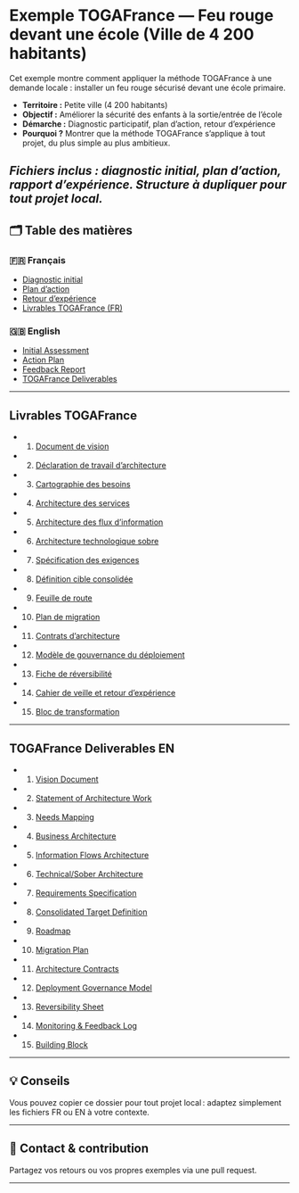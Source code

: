 # Exemple TOGAFrance — Feu rouge devant une école (Ville de 4 200 habitants)

Cet exemple montre comment appliquer la méthode TOGAFrance à une demande locale : installer un feu rouge sécurisé devant une école primaire.

- **Territoire :** Petite ville (4 200 habitants)
- **Objectif :** Améliorer la sécurité des enfants à la sortie/entrée de l’école
- **Démarche :** Diagnostic participatif, plan d’action, retour d’expérience
- **Pourquoi ?** Montrer que la méthode TOGAFrance s’applique à tout projet, du plus simple au plus ambitieux.

## _Fichiers inclus : diagnostic initial, plan d’action, rapport d’expérience. Structure à dupliquer pour tout projet local._

## 🗂️ Table des matières

### 🇫🇷 Français

- [Diagnostic initial](./initial_assessment-FR.md)
- [Plan d’action](./action_plan-FR.md)
- [Retour d’expérience](./feedback_report-FR.md)
- [Livrables TOGAFrance (FR)](#livrables-togafrance-fr)

### 🇬🇧 English

- [Initial Assessment](./initial_assessment.md)
- [Action Plan](./action_plan.md)
- [Feedback Report](./feedback_report.md)
- [TOGAFrance Deliverables](#togafrance-deliverables)

---

## Livrables TOGAFrance

- 1.  [Document de vision](./livrables/FR/01_document_de_vision.md)
- 2.  [Déclaration de travail d’architecture](./livrables/FR/02_declaration_de_travail_architecture.md)
- 3.  [Cartographie des besoins](./livrables/FR/03_cartographie_besoins_nationaux.md)
- 4.  [Architecture des services](./livrables/FR/04_architecture_des_services.md)
- 5.  [Architecture des flux d’information](./livrables/FR/05_architecture_parole_flux_information.md)
- 6.  [Architecture technologique sobre](./livrables/FR/06_architecture_technologique_sobre.md)
- 7.  [Spécification des exigences](./livrables/FR/07_specification_exigences.md)
- 8.  [Définition cible consolidée](./livrables/FR/08_definition_cible_consolidee.md)
- 9.  [Feuille de route](./livrables/FR/09_feuille_de_route.md)
- 10. [Plan de migration](./livrables/FR/10_plan_de_migration.md)
- 11. [Contrats d’architecture](./livrables/FR/11_contrats_d_architecture.md)
- 12. [Modèle de gouvernance du déploiement](./livrables/FR/12_modele_gouvernance_deploiement.md)
- 13. [Fiche de réversibilité](./livrables/FR/13_fiches_de_reversibilite.md)
- 14. [Cahier de veille et retour d’expérience](./livrables/FR/14_cahier_de_veille_retour_experience.md)
- 15. [Bloc de transformation](./livrables/FR/15_blocs_de_transformation.md)

---

## TOGAFrance Deliverables EN

- 1.  [Vision Document](./livrables/EN/01_vision_document.md)
- 2.  [Statement of Architecture Work](./livrables/EN/02_architecture_work_statement.md)
- 3.  [Needs Mapping](./livrables/EN/03_national_needs_mapping.md)
- 4.  [Business Architecture](./livrables/EN/04_business_architecture.md)
- 5.  [Information Flows Architecture](./livrables/EN/05_information_flows_architecture.md)
- 6.  [Technical/Sober Architecture](./livrables/EN/06_technical_sober_architecture.md)
- 7.  [Requirements Specification](./livrables/EN/07_requirements_specification.md)
- 8.  [Consolidated Target Definition](./livrables/EN/08_consolidated_target_definition.md)
- 9.  [Roadmap](./livrables/EN/09_roadmap.md)
- 10. [Migration Plan](./livrables/EN/10_migration_plan.md)
- 11. [Architecture Contracts](./livrables/EN/11_architecture_contracts.md)
- 12. [Deployment Governance Model](./livrables/EN/12_deployment_governance_model.md)
- 13. [Reversibility Sheet](./livrables/EN/13_reversibility_sheets.md)
- 14. [Monitoring & Feedback Log](./livrables/EN/14_monitoring_feedback_log.md)
- 15. [Building Block](./livrables/EN/15_building_blocks.md)

---

## 💡 Conseils

Vous pouvez copier ce dossier pour tout projet local : adaptez simplement les fichiers FR ou EN à votre contexte.

---

## 🤝 Contact & contribution

Partagez vos retours ou vos propres exemples via une pull request.

---
